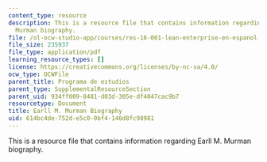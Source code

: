 ```yaml
---
content_type: resource
description: This is a resource file that contains information regarding Earll M.
  Murman biography.
file: /ol-ocw-studio-app/courses/res-16-001-lean-enterprise-en-espanol-january-iap-2012/614bc4de752de5c00bf4146d8fc98981_MITRES_16_001IAP12_Earll.pdf
file_size: 235937
file_type: application/pdf
learning_resource_types: []
license: https://creativecommons.org/licenses/by-nc-sa/4.0/
ocw_type: OCWFile
parent_title: Programa de estudios
parent_type: SupplementalResourceSection
parent_uid: 934ff009-8481-d03d-305e-df4047cac9b7
resourcetype: Document
title: Earll M. Murman Biography
uid: 614bc4de-752d-e5c0-0bf4-146d8fc98981
---
```

This is a resource file that contains information regarding Earll M. Murman biography.